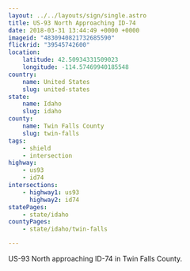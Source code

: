 ```yaml
---
layout: ../../layouts/sign/single.astro
title: US-93 North Approaching ID-74
date: 2018-03-31 13:44:49 +0000 +0000
imageid: "4830940821732685590"
flickrid: "39545742600"
location:
    latitude: 42.50934331509023
    longitude: -114.57469940185548
country:
    name: United States
    slug: united-states
state:
    name: Idaho
    slug: idaho
county:
    name: Twin Falls County
    slug: twin-falls
tags:
    - shield
    - intersection
highway:
    - us93
    - id74
intersections:
    - highway1: us93
      highway2: id74
statePages:
    - state/idaho
countyPages:
    - state/idaho/twin-falls

---
```

US-93 North approaching ID-74 in Twin Falls County.